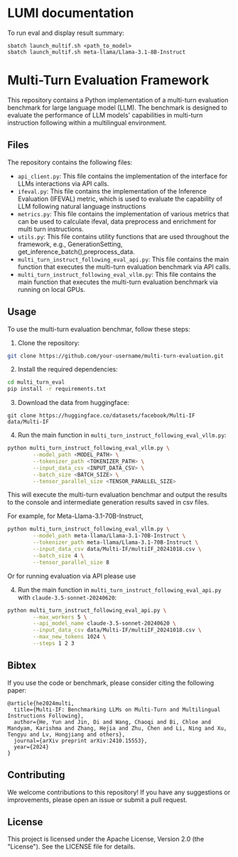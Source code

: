 

# LUMI documentation

To run eval and display result summary:

```
sbatch launch_multif.sh <path_to_model>
sbatch launch_multif.sh meta-llama/Llama-3.1-8B-Instruct
```


# Multi-Turn Evaluation Framework

This repository contains a Python implementation of a multi-turn evaluation benchmark for large language model (LLM). The benchmark is designed to evaluate the performance of LLM models' capabilities in multi-turn instruction following within a multilingual environment.



## Files

The repository contains the following files:

* `api_client.py`: This file contains the implementation of the interface for LLMs interactions via API calls.
* `ifeval.py`: This file contains the implementation of the Inference Evaluation (IFEVAL) metric, which is used to evaluate the capability of LLM following natural language instructions
* `metrics.py`: This file contains the implementation of various metrics that can be used to calculate ifeval, data preprocess and enrichment for multi turn instructions.
* `utils.py`: This file contains utility functions that are used throughout the framework, e.g., GenerationSetting, get_inference_batch(),preprocess_data.
* `multi_turn_instruct_following_eval_api.py`: This file contains the main function that executes the multi-turn evaluation benchmark via API calls.
* `multi_turn_instruct_following_eval_vllm.py`: This file contains the main function that executes the multi-turn evaluation benchmark via running on local GPUs.


## Usage

To use the multi-turn evaluation benchmar, follow these steps:

1. Clone the repository:
```bash
git clone https://github.com/your-username/multi-turn-evaluation.git
```
2. Install the required dependencies:
```bash
cd multi_turn_eval
pip install -r requirements.txt
```

3. Download the data from huggingface:
```
git clone https://huggingface.co/datasets/facebook/Multi-IF data/Multi-IF
```

4. Run the main function in `multi_turn_instruct_following_eval_vllm.py`:
```bash
python multi_turn_instruct_following_eval_vllm.py \
        --model_path <MODEL_PATH> \
        --tokenizer_path <TOKENIZER_PATH> \
        --input_data_csv <INPUT_DATA_CSV> \
        --batch_size <BATCH_SIZE> \
        --tensor_parallel_size <TENSOR_PARALLEL_SIZE>
```
This will execute the multi-turn evaluation benchmar and output the results to the console and intermediate generation results saved in csv files.

For example, for Meta-Llama-3.1-70B-Instruct,
```bash
python multi_turn_instruct_following_eval_vllm.py \
        --model_path meta-llama/Llama-3.1-70B-Instruct \
        --tokenizer_path meta-llama/Llama-3.1-70B-Instruct \
        --input_data_csv data/Multi-IF/multiIF_20241018.csv \
        --batch_size 4 \
        --tensor_parallel_size 8
```

Or for running evaluation via API please use

4. Run the main function in `multi_turn_instruct_following_eval_api.py` with `claude-3.5-sonnet-20240620`:
```bash
python multi_turn_instruct_following_eval_api.py \
        --max_workers 5 \
        --api_model_name claude-3.5-sonnet-20240620 \
        --input_data_csv data/Multi-IF/multiIF_20241018.csv \
        --max_new_tokens 1024 \
        --steps 1 2 3
```

## Bibtex
If you use the code or benchmark, please consider citing the following paper:
```
@article{he2024multi,
  title={Multi-IF: Benchmarking LLMs on Multi-Turn and Multilingual Instructions Following},
  author={He, Yun and Jin, Di and Wang, Chaoqi and Bi, Chloe and Mandyam, Karishma and Zhang, Hejia and Zhu, Chen and Li, Ning and Xu, Tengyu and Lv, Hongjiang and others},
  journal={arXiv preprint arXiv:2410.15553},
  year={2024}
}
```

## Contributing

We welcome contributions to this repository! If you have any suggestions or improvements, please open an issue or submit a pull request.

## License

This project is licensed under the Apache License, Version 2.0 (the "License"). See the LICENSE file for details.
